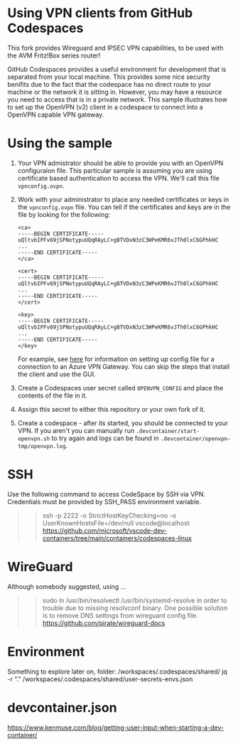 # Using VPN clients from GitHub Codespaces
This fork provides Wireguard and IPSEC VPN capabilities, to be used with the AVM Fritz!Box series router!

GitHub Codespaces provides a useful environment for development that is separated from your local machine. This provides some nice security benifits due to the fact that the codespace has no direct route to your machine or the network it is sitting in. However, you may have a resource you need to access that is in a private network. This sample illustrates how to set up the OpenVPN (v2) client in a codespace to connect into a OpenVPN capable VPN gateway.

# Using the sample

1. Your VPN admistrator should be able to provide you with an OpenVPN configuraion file. This particular sample is assuming you are using certificate based authentication to access the VPN. We'll call this file `vpnconfig.ovpn`.
2. Work with your administrator to place any needed certificates or keys in the `vpnconfig.ovpn` file. You can tell if the certificates and keys are in the file by looking for the following:

    ```
    <ca>
    -----BEGIN CERTIFICATE-----
    uQltvbIPFv69jSPNotypuUQqRAyLC+gBTVDxN3zC3WPeKMR6vJTh0lxC6GPhkHC
    ...
    -----END CERTIFICATE-----
    </ca>

    <cert>
    -----BEGIN CERTIFICATE-----
    uQltvbIPFv69jSPNotypuUQqRAyLC+gBTVDxN3zC3WPeKMR6vJTh0lxC6GPhkHC
    ...
    -----END CERTIFICATE-----
    </cert>

    <key>
    -----BEGIN CERTIFICATE-----
    uQltvbIPFv69jSPNotypuUQqRAyLC+gBTVDxN3zC3WPeKMR6vJTh0lxC6GPhkHC
    ...
    -----END CERTIFICATE-----
    </key>

    ```
    
    For example, see [here](https://docs.microsoft.com/en-us/azure/vpn-gateway/vpn-gateway-howto-openvpn-clients#linux) for information on setting up config file for a connection to an Azure VPN Gateway. You can skip the steps that install the client and use the GUI.
3. Create a Codespaces user secret called `OPENVPN_CONFIG` and place the contents of the file in it.
4. Assign this secret to either this repository or your own fork of it.
5. Create a codespace - after its started, you should be connected to your VPN. If you aren't you can manually run `.devcontainer/start-openvpn.sh` to try again and logs can be found in `.devcontainer/openvpn-tmp/openvpn.log`.

# SSH
Use the following command to access CodeSpace by SSH via VPN.
Credentials must be provided by SSH_PASS environment variable.
>> ssh -p 2222 -o StrictHostKeyChecking=no -o UserKnownHostsFile=/dev/null vscode@localhost
https://github.com/microsoft/vscode-dev-containers/tree/main/containers/codespaces-linux

# WireGuard
Although somebody suggested, using ...
>> sudo ln /usr/bin/resolvectl /usr/bin/systemd-resolve
in order to trouble due to missing resolvconf binary. One possible solution is to remove DNS settings from wireguard config file.
https://github.com/pirate/wireguard-docs

# Environment
Something to explore later on, folder: /workspaces/.codespaces/shared/
jq -r "."  /workspaces/.codespaces/shared/user-secrets-envs.json

# devcontainer.json
https://www.kenmuse.com/blog/getting-user-input-when-starting-a-dev-container/